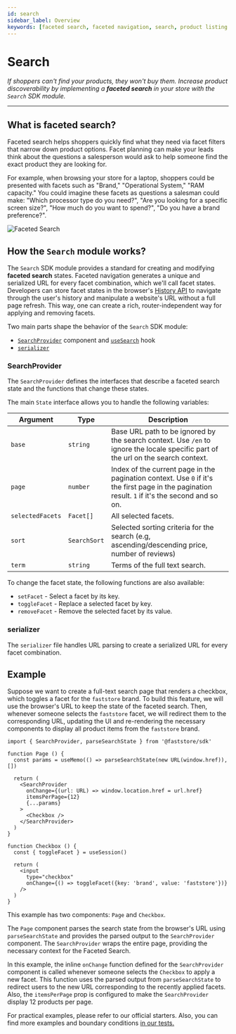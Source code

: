 ```yaml
---
id: search
sidebar_label: Overview
keywords: [faceted search, faceted navigation, search, product listing page, plp]
---
```


# Search 

*If shoppers can't find your products, they won't buy them. Increase product discoverability by implementing a **faceted search** in your store with the `Search` SDK module.*

---


## What is faceted search?

Faceted search helps shoppers quickly find what they need via facet filters that narrow down product options. Facet planning can make your leads think about the questions a salesperson would ask to help someone find the exact product they are looking for.

For example, when browsing your store for a laptop, shoppers could be presented with facets such as "Brand," "Operational System," "RAM capacity." You could imagine these facets as questions a salesman could make: "Which processor type do you need?", "Are you looking for a specific screen size?", "How much do you want to spend?", "Do you have a brand preference?".

![Faceted Search](/img/references/faceted-search.png)

## How the `Search` module works?

The `Search` SDK module provides a standard for creating and modifying **faceted search** states. Faceted navigation generates a unique and serialized URL for every facet combination, which we'll call facet states. 
Developers can store facet states in the browser's [History API](https://developer.mozilla.org/en-US/docs/Web/API/History_API) to navigate through the user's history and manipulate a website's URL without a full page refresh. This way, one can create a rich, router-independent way for applying and removing facets.

Two main parts shape the behavior of the `Search` SDK module:
- [`SearchProvider`](https://github.com/vtex/faststore/blob/master/packages/sdk/src/search/Provider.tsx) component and [`useSearch`](https://github.com/vtex/faststore/blob/master/packages/sdk/src/search/useSearch.ts) hook
- [`serializer`](https://github.com/vtex/faststore/blob/master/packages/sdk/src/search/serializer.ts)
  
### SearchProvider

The `SearchProvider` defines the interfaces that describe a faceted search state and the functions that change these states.

The main `State` interface allows you to handle the following variables:

|Argument|Type        |Description|
|--------|------------|---------------------------------------------------|
|`base`  |`string`    | Base URL path to be ignored by the search context. Use `/en` to ignore the locale specific part of the url on the search context. |
|`page`  |`number`    | Index of the current page in the pagination context. Use `0` if it's the first page in the pagination result. `1` if it's the second and so on. |
|`selectedFacets`|`Facet[]`|All selected facets.|
|`sort`  | `SearchSort`|Selected sorting criteria for the search (e.g, ascending/descending price, number of reviews)|
|`term`  |`string`    | Terms of the full text search.|

To change the facet state, the following functions are also available:
- `setFacet` - Select a facet by its key.
- `toggleFacet` - Replace a selected facet by key.
- `removeFacet` - Remove the selected facet by its value.

### serializer

The `serializer` file handles URL parsing to create a serialized URL for every facet combination.

## Example
Suppose we want to create a full-text search page that renders a checkbox, which toggles a facet for the `faststore` brand. To build this feature, we will use the browser's URL to keep the state of the faceted search. Then, whenever someone selects the `faststore` facet, we will redirect them to the corresponding URL, updating the UI and re-rendering the necessary components to display all product items from the `faststore` brand.
```tsx
import { SearchProvider, parseSearchState } from '@faststore/sdk'

function Page () {
  const params = useMemo(() => parseSearchState(new URL(window.href)), [])

  return (
    <SearchProvider
      onChange={(url: URL) => window.location.href = url.href}
      itemsPerPage={12}
      {...params}
    >
      <Checkbox />
    </SearchProvider>
  )
}

function Checkbox () {
  const { toggleFacet } = useSession()

  return (
    <input 
      type="checkbox" 
      onChange={() => toggleFacet({key: 'brand', value: 'faststore'})} 
    />
  )
}
```

This example has two components: `Page` and `Checkbox`. 

The `Page` component parses the search state from the browser's URL using `parseSearchState` and provides the parsed output to the `SearchProvider` component. The `SearchProvider` wraps the entire page, providing the necessary context for the Faceted Search.

In this example, the inline `onChange` function defined for the `SearchProvider` component is called whenever someone selects the `Checkbox` to apply a new facet. This function uses the parsed output from `parseSearchState` to redirect users to the new URL corresponding to the recently applied facets. Also, the `itemsPerPage` prop is configured to make the `SearchProvider` display 12 products per page.

For practical examples, please refer to our official starters. Also, you can find more examples and boundary conditions [in our tests.](https://github.com/vtex/faststore/tree/master/packages/sdk/test/search)
